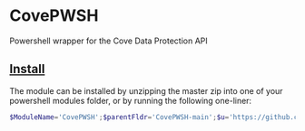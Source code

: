 # CovePWSH
 Powershell wrapper for the Cove Data Protection API



<!-- Summary -->


## [Install](https://github.com/Luke-Williams9/CovePWSH/archive/refs/heads/master.zip)

 The module can be installed by unzipping the master zip into one of your powershell modules folder, or by running the following one-liner:

```powershell
$ModuleName='CovePWSH';$parentFldr='CovePWSH-main';$u='https://github.com/Luke-Williams9/CovePWSH/archive/refs/heads/main.zip';If($IsWindows){$s=';'}else{$s=':'};$mp=($Env:PSModulePath.split($s) -like "$HOME*")[0];$td='.'+$ModuleName+'_temp';$tempdir=Join-Path '~' $td;$z=Join-Path $tempdir ($ModuleName + '.zip');New-Item -path '~' -name $td -type 'directory' -ErrorAction SilentlyContinue;Invoke-WebRequest -Uri $u -OutFile $z;Expand-Archive $z -DestinationPath $tempdir -Force;New-Item -path $mp -name $ModuleName -ItemType 'directory' -ErrorAction SilentlyContinue;Copy-Item (Join-Path $tempdir $parentFldr $moduleName) -Destination $mp -Force -Recurse;Get-Module -listAvailable $ModuleName
```

